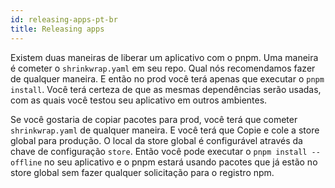 ```yaml
---
id: releasing-apps-pt-br
title: Releasing apps
---
```


Existem duas maneiras de liberar um aplicativo com o pnpm. Uma maneira é cometer o `shrinkwrap.yaml` em seu repo.
Qual nós recomendamos fazer de qualquer maneira. E então no prod você terá apenas que executar o `pnpm install`.
Você terá certeza de que as mesmas dependências serão usadas, com as quais você testou seu aplicativo em outros ambientes.

Se você gostaria de copiar pacotes para prod, você terá que cometer `shrinkwrap.yaml` de qualquer maneira. E você terá que
Copie e cole a store global para produção. O local da store global é configurável
através da chave de configuração `store`.
Então você pode executar o `pnpm install --offline` no seu aplicativo e o pnpm estará usando pacotes que já estão no
store global sem fazer qualquer solicitação para o registro npm.


